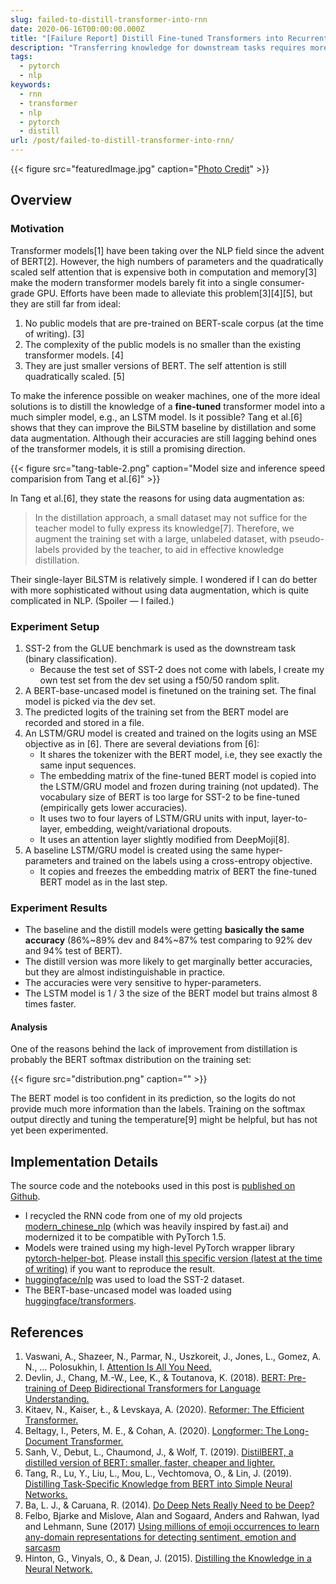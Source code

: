 ```yaml
---
slug: failed-to-distill-transformer-into-rnn
date: 2020-06-16T00:00:00.000Z
title: "[Failure Report] Distill Fine-tuned Transformers into Recurrent Neural Networks"
description: "Transferring knowledge for downstream tasks requires more efforts"
tags:
  - pytorch
  - nlp
keywords:
  - rnn
  - transformer
  - nlp
  - pytorch
  - distill
url: /post/failed-to-distill-transformer-into-rnn/
---
```


{{< figure src="featuredImage.jpg" caption="[Photo Credit](https://unsplash.com/photos/RARH8b7N-fw)" >}}

## Overview

### Motivation

Transformer models[1] have been taking over the NLP field since the advent of BERT[2]. However, the high numbers of parameters and the quadratically scaled self attention that is expensive both in computation and memory[3] make the modern transformer models barely fit into a single consumer-grade GPU. Efforts have been made to alleviate this problem[3][4][5], but they are still far from ideal:

1. No public models that are pre-trained on BERT-scale corpus (at the time of writing). [3]
2. The complexity of the public models is no smaller than the existing transformer models. [4]
3. They are just smaller versions of BERT. The self attention is still quadratically scaled. [5]

To make the inference possible on weaker machines, one of the more ideal solutions is to distill the knowledge of a **fine-tuned** transformer model into a much simpler model, e.g., an LSTM model. Is it possible? Tang et al.[6] shows that they can improve the BiLSTM baseline by distillation and some data augmentation. Although their accuracies are still lagging behind ones of the transformer models, it is still a promising direction.

{{< figure src="tang-table-2.png" caption="Model size and inference speed comparision from Tang et al.[6]" >}}

In Tang et al.[6], they state the reasons for using data augmentation as:

> In the distillation approach, a small dataset may not suffice for the teacher model to fully express its knowledge[7]. Therefore, we augment the training set with a large, unlabeled dataset, with pseudo-labels provided by the teacher, to aid in effective knowledge distillation.

Their single-layer BiLSTM is relatively simple. I wondered if I can do better with more sophisticated without using data augmentation, which is quite complicated in NLP. (Spoiler — I failed.)

### Experiment Setup

1. SST-2 from the GLUE benchmark is used as the downstream task (binary classification).
   - Because the test set of SST-2 does not come with labels, I create my own test set from the dev set using a f50/50 random split.
2. A BERT-base-uncased model is finetuned on the training set. The final model is picked via the dev set.
3. The predicted logits of the training set from the BERT model are recorded and stored in a file.
4. An LSTM/GRU model is created and trained on the logits using an MSE objective as in [6]. There are several deviations from [6]:
   - It shares the tokenizer with the BERT model, i.e, they see exactly the same input sequences.
   - The embedding matrix of the fine-tuned BERT model is copied into the LSTM/GRU model and frozen during training (not updated). The vocabulary size of BERT is too large for SST-2 to be fine-tuned (empirically gets lower accuracies).
   - It uses two to four layers of LSTM/GRU units with input, layer-to-layer, embedding, weight/variational dropouts.
   - It uses an attention layer slightly modified from DeepMoji[8].
5. A baseline LSTM/GRU model is created using the same hyper-parameters and trained on the labels using a cross-entropy objective.
   - It copies and freezes the embedding matrix of BERT the fine-tuned BERT model as in the last step.

### Experiment Results

- The baseline and the distill models were getting **basically the same accuracy** (86%~89% dev and 84%~87% test comparing to 92% dev and 94% test of BERT).
- The distill version was more likely to get marginally better accuracies, but they are almost indistinguishable in practice.
- The accuracies were very sensitive to hyper-parameters.
- The LSTM model is 1 / 3 the size of the BERT model but trains almost 8 times faster.

#### Analysis

One of the reasons behind the lack of improvement from distillation is probably the BERT softmax distribution on the training set:

{{< figure src="distribution.png" caption="" >}}

The BERT model is too confident in its prediction, so the logits do not provide much more information than the labels. Training on the softmax output directly and tuning the temperature[9] might be helpful, but has not yet been experimented.

## Implementation Details

The source code and the notebooks used in this post is [published on Github](https://github.com/ceshine/transformer_to_rnn/tree/20200616-blog-post).

- I recycled the RNN code from one of my old projects [modern_chinese_nlp](https://github.com/ceshine/modern_chinese_nlp) (which was heavily inspired by fast.ai) and modernized it to be compatible with PyTorch 1.5.
- Models were trained using my high-level PyTorch wrapper library [pytorch-helper-bot](https://github.com/ceshine/pytorch-helper-bot/tree/185ecd833ee4a8b750bfbfa8121d439ad7dc8595). Please install [this specific version (latest at the time of writing)](https://github.com/ceshine/pytorch-helper-bot/tree/185ecd833ee4a8b750bfbfa8121d439ad7dc8595) if you want to reproduce the result.
- [huggingface/nlp](https://github.com/huggingface/nlp/tree/5353490e9bceb25b662a2c5c407c087baca37028) was used to load the SST-2 dataset.
- The BERT-base-uncased model was loaded using [huggingface/transformers](https://github.com/huggingface/transformers/tree/f9f8a5312e92541ff9a5f483fc4907ec87da876e).

## References

1. Vaswani, A., Shazeer, N., Parmar, N., Uszkoreit, J., Jones, L., Gomez, A. N., … Polosukhin, I. [Attention Is All You Need.](https://arxiv.org/abs/1706.03762)
1. Devlin, J., Chang, M.-W., Lee, K., & Toutanova, K. (2018). [BERT: Pre-training of Deep Bidirectional Transformers for Language Understanding.](http://arxiv.org/abs/1810.04805)
1. Kitaev, N., Kaiser, Ł., & Levskaya, A. (2020). [Reformer: The Efficient Transformer.](http://arxiv.org/abs/2001.04451)
1. Beltagy, I., Peters, M. E., & Cohan, A. (2020). [Longformer: The Long-Document Transformer.](http://arxiv.org/abs/2004.05150)
1. Sanh, V., Debut, L., Chaumond, J., & Wolf, T. (2019). [DistilBERT, a distilled version of BERT: smaller, faster, cheaper and lighter.](http://arxiv.org/abs/1910.01108)
1. Tang, R., Lu, Y., Liu, L., Mou, L., Vechtomova, O., & Lin, J. (2019). [Distilling Task-Specific Knowledge from BERT into Simple Neural Networks.](http://arxiv.org/abs/1903.12136)
1. Ba, L. J., & Caruana, R. (2014). [Do Deep Nets Really Need to be Deep?](https://arxiv.org/abs/1312.6184)
1. Felbo, Bjarke and Mislove, Alan and Sogaard, Anders and Rahwan, Iyad and Lehmann, Sune (2017) [Using millions of emoji occurrences to learn any-domain representations for detecting sentiment, emotion and sarcasm](https://github.com/bfelbo/deepmoji)
1. Hinton, G., Vinyals, O., & Dean, J. (2015). [Distilling the Knowledge in a Neural Network.](http://arxiv.org/abs/1503.02531)

